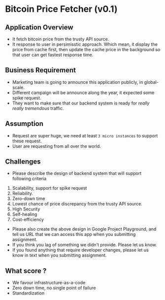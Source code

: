 Bitcoin Price Fetcher (v0.1)
============================

## Application Overview
- It fetch bitcoin price from the trusty API source.
- It response to user in persimisstic approach. Which mean, it display the price from cache first, then update the cache price in the background so that user can get fastest response time.

## Business Requirement
- Marketing team is going to announce this application publicly, in global-scale.
- Different campaign will be announce along the year, it expected some spike request.
- They want to make sure that our backend system is ready for *really really tremendous* traffic.

## Assumption
- Request are super huge, we need at least `3 micro instances` to support these request.
- User are requesting from all over the world.

## Challenges
- Please describe the design of backend system that will support following criteria
1. Scalability, support for spike request
2. Reliability.
3. Zero-down time
4. Lowest chance of price discrepancy from the trusty API source.
5. High Security
6. Self-healing
7. Cost-efficiency
- Please also create the above design in Google Project Playground, and tell us URL that we can access this app when you submitting assignment.
- If you think you lag of something we didn't provide. Please let us know.
- If you found anything that require developer changes, please let us know in text when you submitting assignment.

## What score ?
- We favour infrastructure-as-a-code
- Zero down time, no single point of failure
- Standardization

